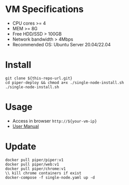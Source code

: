 # VM Specifications
* CPU cores >= 4
* MEM >= 8G
* Free HDD/SSD > 100GB
* Network bandwidth > 4Mbps
* Recommended OS: Ubuntu Server 20.04/22.04

# Install
```shell
git clone ${this-repo-url.git}
cd piper-deploy && chmod a+x ./single-node-install.sh
./single-node-install.sh
```

# Usage
* Access in browser ```http://${your-vm-ip}```
* [User Manual](-/wikis/用户手册)

# Update
```shell
docker pull piper/piper:v1
docker pull piper/web:v1
docker pull piper/chrome:v1
\\ kill chrome containers if exist
docker-compose -f single-node.yaml up -d
```